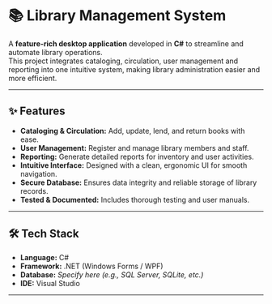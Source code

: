 # 📚 Library Management System

A **feature‑rich desktop application** developed in **C#** to streamline and automate library operations.  
This project integrates cataloging, circulation, user management and reporting into one intuitive system, making library administration easier and more efficient.

---

## ✨ Features
-  **Cataloging & Circulation:** Add, update, lend, and return books with ease.  
-  **User Management:** Register and manage library members and staff.  
-  **Reporting:** Generate detailed reports for inventory and user activities.  
-  **Intuitive Interface:** Designed with a clean, ergonomic UI for smooth navigation.  
-  **Secure Database:** Ensures data integrity and reliable storage of library records.  
-  **Tested & Documented:** Includes thorough testing and user manuals.

---

## 🛠️ Tech Stack
- **Language:** C#  
- **Framework:** .NET (Windows Forms / WPF)  
- **Database:** *Specify here (e.g., SQL Server, SQLite, etc.)*  
- **IDE:** Visual Studio  

---

